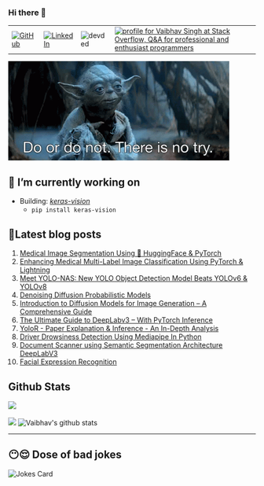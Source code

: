 ### Hi there 👋

<table>
  <tr>
      <td><a href="https://github.com/veb-101"><img src="https://img.shields.io/github/followers/veb-101.svg?label=GitHub&style=social" alt="GitHub"></a></td>
      <td><a href="https://www.linkedin.com/in/vaibhavsingh98"><img src="https://img.shields.io/badge/LinkedIn--_.svg?style=social&logo=linkedin" alt="LinkedIn"></a></td>
<!--       <td><a href="https://twitter.com/wolfcry3_0"><img src="https://img.shields.io/twitter/follow/wolfcry3_0?label=Twitter&style=social" alt="Twitter"></a></td> -->
      <td><img src="https://komarev.com/ghpvc/?username=veb-101" alt="devded" /></td>
      <td><a href="https://stackoverflow.com/users/6805747/vaibhav-singh"><img src="https://stackoverflow.com/users/flair/6805747.png?theme=dark" width="150" height="42" alt="profile for Vaibhav Singh at Stack Overflow, Q&amp;A for professional and enthusiast programmers" title="profile for Vaibhav Singh at Stack Overflow, Q&amp;A for professional and enthusiast programmers"></a></td>
  </tr>
</table>

![Motto](./starwarsday.gif)

## 🔭 I’m currently working on

* Building: *[keras-vision](https://github.com/veb-101/keras-vision)*
    * `pip install keras-vision`

<!-- ## 🌱 I’m currently learning

* 
 -->
## 🧾Latest blog posts

1. [Medical Image Segmentation Using 🤗 HuggingFace & PyTorch](https://learnopencv.com/medical-image-segmentation/)
2. [Enhancing Medical Multi-Label Image Classification Using PyTorch & Lightning](https://learnopencv.com/medical-multi-label/)
3. [Meet YOLO-NAS: New YOLO Object Detection Model Beats YOLOv6 & YOLOv8](https://learnopencv.com/yolo-nas/)
4. [Denoising Diffusion Probabilistic Models](https://learnopencv.com/denoising-diffusion-probabilistic-models/)
5. [Introduction to Diffusion Models for Image Generation – A Comprehensive Guide](https://learnopencv.com/image-generation-using-diffusion-models/)
6. [The Ultimate Guide to DeepLabv3 – With PyTorch Inference](https://learnopencv.com/deeplabv3-ultimate-guide/)
7. [YoloR - Paper Explanation & Inference - An In-Depth Analysis](https://learnopencv.com/yolor-paper-explanation-inference-an-in-depth-analysis/)
8. [Driver Drowsiness Detection Using Mediapipe In Python](https://github.com/veb-101/Drowsiness-Detection-Using-Mediapipe-Streamlit)
9. [Document Scanner using Semantic Segmentation Architecture DeepLabV3](https://github.com/veb-101/Document-Segmentation-using-Pytorch-DeepLabV3)
10. [Facial Expression Recognition](https://veb-101.github.io/Facial-Expression-Recognition/)

## Github Stats

![](https://activity-graph.herokuapp.com/graph?username=veb-101&theme=react-dark&hide_border=true&area=true)

<img src="https://github-readme-streak-stats.herokuapp.com/?user=veb-101">

<img src="https://github-readme-stats.vercel.app/api?username=veb-101&count_private=true&show_icons=true&theme=light" alt="Vaibhav's github stats"/>

<!-- <img align="center" src="https://github-readme-stats.vercel.app/api/top-langs/?username=veb-101&layout=compact&theme=light"/>
 -->
---

## 😶😌 Dose of bad jokes

![Jokes Card](https://readme-jokes.vercel.app/api)

<!--
**veb-101/veb-101** is a ✨ _special_ ✨ repository because its `README.md` (this file) appears on your GitHub profile.

Here are some ideas to get you started:

- 🔭 I’m currently working on ...
- 🌱 I’m currently learning ...
- 👯 I’m looking to collaborate on ...
- 🤔 I’m looking for help with ...
- 💬 Ask me about ...
- 📫 How to reach me: ...
- 😄 Pronouns: ...
- ⚡ Fun fact: ...
-->
